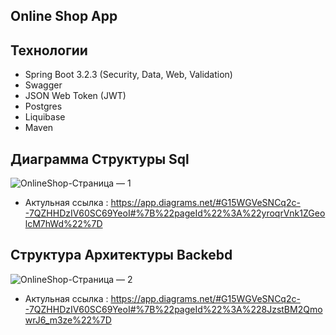 ## Online Shop App

## Технологии
* Spring Boot 3.2.3 (Security, Data, Web, Validation)
* Swagger
* JSON Web Token (JWT)
* Postgres
* Liquibase
* Maven

## Диаграмма Структуры Sql 
![OnlineShop-Страница — 1](https://github.com/yessetassan/OnlineShop/assets/139701904/28903ee7-498f-489a-84f4-248b9d950da5)
* Актульная ссылка : https://app.diagrams.net/#G15WGVeSNCq2c--7QZHHDzIV60SC69YeoI#%7B%22pageId%22%3A%22yroqrVnk1ZGeolcM7hWd%22%7D

## Структура Архитектуры Backebd 
![OnlineShop-Страница — 2](https://github.com/yessetassan/OnlineShop/assets/139701904/378d0094-4a9b-4990-a152-21127c2d5535)
* Актульная ссылка : https://app.diagrams.net/#G15WGVeSNCq2c--7QZHHDzIV60SC69YeoI#%7B%22pageId%22%3A%228JzstBM2QmowrJ6_m3ze%22%7D

